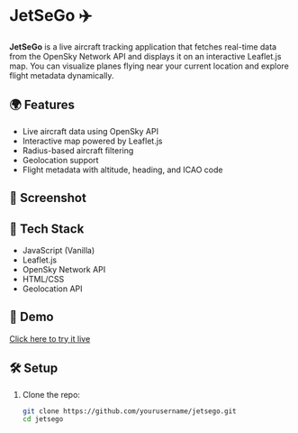 # JetSeGo ✈️

**JetSeGo** is a live aircraft tracking application that fetches real-time data from the OpenSky Network API and displays it on an interactive Leaflet.js map. You can visualize planes flying near your current location and explore flight metadata dynamically.

## 🌍 Features

- Live aircraft data using OpenSky API
- Interactive map powered by Leaflet.js
- Radius-based aircraft filtering
- Geolocation support
- Flight metadata with altitude, heading, and ICAO code

## 📸 Screenshot



## 🚀 Tech Stack

- JavaScript (Vanilla)
- Leaflet.js
- OpenSky Network API
- HTML/CSS
- Geolocation API

## 🧪 Demo

[Click here to try it live](https://your-deployment-link.vercel.app)

## 🛠 Setup

1. Clone the repo:
   ```bash
   git clone https://github.com/yourusername/jetsego.git
   cd jetsego
